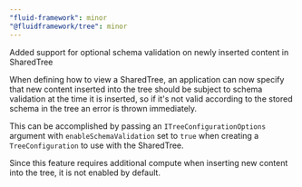 ```yaml
---
"fluid-framework": minor
"@fluidframework/tree": minor
---
```


Added support for optional schema validation on newly inserted content in SharedTree

When defining how to view a SharedTree, an application can now specify that new content inserted into the tree should
be subject to schema validation at the time it is inserted, so if it's not valid according to the stored schema in the
tree an error is thrown immediately.

This can be accomplished by passing an `ITreeConfigurationOptions` argument with `enableSchemaValidation` set to `true`
when creating a `TreeConfiguration` to use with the SharedTree.

Since this feature requires additional compute when inserting new content into the tree, it is not enabled by default.
